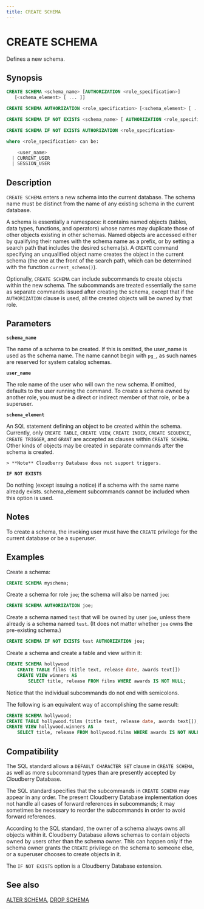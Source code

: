 ```yaml
---
title: CREATE SCHEMA
---
```


# CREATE SCHEMA

Defines a new schema.

## Synopsis

```sql
CREATE SCHEMA <schema_name> [AUTHORIZATION <role_specification>] 
   [<schema_element> [ ... ]]

CREATE SCHEMA AUTHORIZATION <role_specification> [<schema_element> [ ... ]]

CREATE SCHEMA IF NOT EXISTS <schema_name> [ AUTHORIZATION <role_specification> ]

CREATE SCHEMA IF NOT EXISTS AUTHORIZATION <role_specification>

where <role_specification> can be:

    <user_name>
  | CURRENT_USER
  | SESSION_USER
```

## Description

`CREATE SCHEMA` enters a new schema into the current database. The schema name must be distinct from the name of any existing schema in the current database.

A schema is essentially a namespace: it contains named objects (tables, data types, functions, and operators) whose names may duplicate those of other objects existing in other schemas. Named objects are accessed either by qualifying their names with the schema name as a prefix, or by setting a search path that includes the desired schema(s). A `CREATE` command specifying an unqualified object name creates the object in the current schema (the one at the front of the search path, which can be determined with the function `current_schema()`).

Optionally, `CREATE SCHEMA` can include subcommands to create objects within the new schema. The subcommands are treated essentially the same as separate commands issued after creating the schema, except that if the `AUTHORIZATION` clause is used, all the created objects will be owned by that role.

## Parameters

**`schema_name`**

The name of a schema to be created. If this is omitted, the user_name is used as the schema name. The name cannot begin with `pg_`, as such names are reserved for system catalog schemas.

**`user_name`**

The role name of the user who will own the new schema. If omitted, defaults to the user running the command. To create a schema owned by another role, you must be a direct or indirect member of that role, or be a superuser.

**`schema_element`**

An SQL statement defining an object to be created within the schema. Currently, only `CREATE TABLE`, `CREATE VIEW`, `CREATE INDEX`, `CREATE SEQUENCE`, `CREATE TRIGGER`, and `GRANT` are accepted as clauses within `CREATE SCHEMA`. Other kinds of objects may be created in separate commands after the schema is created.

    > **Note** Cloudberry Database does not support triggers.

**`IF NOT EXISTS`**

Do nothing (except issuing a notice) if a schema with the same name already exists. schema_element subcommands cannot be included when this option is used.

## Notes

To create a schema, the invoking user must have the `CREATE` privilege for the current database or be a superuser.

## Examples

Create a schema:

```sql
CREATE SCHEMA myschema;
```

Create a schema for role `joe`; the schema will also be named `joe`:

```sql
CREATE SCHEMA AUTHORIZATION joe;
```

Create a schema named `test` that will be owned by user `joe`, unless there already is a schema named `test`. (It does not matter whether `joe` owns the pre-existing schema.)

```sql
CREATE SCHEMA IF NOT EXISTS test AUTHORIZATION joe;
```

Create a schema and create a table and view within it:

```sql
CREATE SCHEMA hollywood
    CREATE TABLE films (title text, release date, awards text[])
    CREATE VIEW winners AS
        SELECT title, release FROM films WHERE awards IS NOT NULL;
```

Notice that the individual subcommands do not end with semicolons.

The following is an equivalent way of accomplishing the same result:

```sql
CREATE SCHEMA hollywood;
CREATE TABLE hollywood.films (title text, release date, awards text[]);
CREATE VIEW hollywood.winners AS
    SELECT title, release FROM hollywood.films WHERE awards IS NOT NULL;
```

## Compatibility

The SQL standard allows a `DEFAULT CHARACTER SET` clause in `CREATE SCHEMA`, as well as more subcommand types than are presently accepted by Cloudberry Database.

The SQL standard specifies that the subcommands in `CREATE SCHEMA` may appear in any order. The present Cloudberry Database implementation does not handle all cases of forward references in subcommands; it may sometimes be necessary to reorder the subcommands in order to avoid forward references.

According to the SQL standard, the owner of a schema always owns all objects within it. Cloudberry Database allows schemas to contain objects owned by users other than the schema owner. This can happen only if the schema owner grants the `CREATE` privilege on the schema to someone else, or a superuser chooses to create objects in it.

The `IF NOT EXISTS` option is a Cloudberry Database extension.

## See also

[ALTER SCHEMA](/docs/sql-stmts/sql-stmt-alter-schema.md), [DROP SCHEMA](/docs/sql-stmts/sql-stmt-drop-schema.md)

